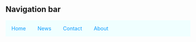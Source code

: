 <!DOCTYPE html>
<html>
<head>
    <style>
        ul {
list-style-type: none;
margin: 0;
padding: 0%;
overflow: hidden;
background-color: azure;
        }
        li {
            float: left;
        }
        li a {
            display: block;
            color: rgba(0, 153, 255, 0.966);
            text-align: center;
            padding: 14px 16px;
            text-decoration: none;
        }
        li a:hover {
            background-color: black;
        }
    </style>
    <title>Document</title>
</head>
<body>
    <h2>Navigation bar</h2>
    <ul>
        <li><a class="active" href="#home">Home</a></li>
        <li><a href="#news">News</a></li>
        <li><a href="#contact">Contact</a></li>
        <li><a href="#about">About</a></li>
    </ul>
</body>
</html>
